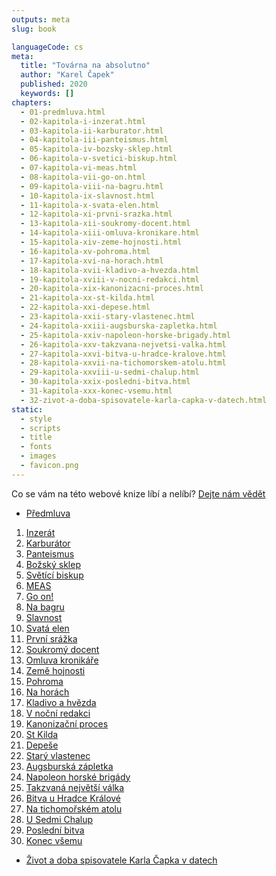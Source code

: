 ```yaml
---
outputs: meta
slug: book

languageCode: cs
meta:
  title: "Továrna na absolutno"
  author: "Karel Čapek"
  published: 2020
  keywords: []
chapters:
  - 01-predmluva.html
  - 02-kapitola-i-inzerat.html
  - 03-kapitola-ii-karburator.html
  - 04-kapitola-iii-panteismus.html
  - 05-kapitola-iv-bozsky-sklep.html
  - 06-kapitola-v-svetici-biskup.html
  - 07-kapitola-vi-meas.html
  - 08-kapitola-vii-go-on.html
  - 09-kapitola-viii-na-bagru.html
  - 10-kapitola-ix-slavnost.html
  - 11-kapitola-x-svata-elen.html
  - 12-kapitola-xi-prvni-srazka.html
  - 13-kapitola-xii-soukromy-docent.html
  - 14-kapitola-xiii-omluva-kronikare.html
  - 15-kapitola-xiv-zeme-hojnosti.html
  - 16-kapitola-xv-pohroma.html
  - 17-kapitola-xvi-na-horach.html
  - 18-kapitola-xvii-kladivo-a-hvezda.html
  - 19-kapitola-xviii-v-nocni-redakci.html
  - 20-kapitola-xix-kanonizacni-proces.html
  - 21-kapitola-xx-st-kilda.html
  - 22-kapitola-xxi-depese.html
  - 23-kapitola-xxii-stary-vlastenec.html
  - 24-kapitola-xxiii-augsburska-zapletka.html
  - 25-kapitola-xxiv-napoleon-horske-brigady.html
  - 26-kapitola-xxv-takzvana-nejvetsi-valka.html
  - 27-kapitola-xxvi-bitva-u-hradce-kralove.html
  - 28-kapitola-xxvii-na-tichomorskem-atolu.html
  - 29-kapitola-xxviii-u-sedmi-chalup.html
  - 30-kapitola-xxix-posledni-bitva.html
  - 31-kapitola-xxx-konec-vsemu.html
  - 32-zivot-a-doba-spisovatele-karla-capka-v-datech.html
static:
  - style
  - scripts
  - title
  - fonts
  - images
  - favicon.png
---
```

<nav role="doc-toc">
  <div class="feedback">
    <p>Co se vám na této webové knize líbí a nelíbí? <a href="https://docs.google.com/forms/d/e/1FAIpQLScgWWdaJq0fbpU-CMXYSFbo1kusoyLOTgl9aXiFgck3mYOEmA/viewform" target="_blank">Dejte nám vědět</a></p>
  </div>
  <ul>
      <li><a href="01-predmluva.html">Předmluva</a></li>
  </ul>
  <ol>
      <li><a href="02-kapitola-i-inzerat.html">Inzerát</a></li>
      <li><a href="03-kapitola-ii-karburator.html">Karburátor</a></li>
      <li><a href="04-kapitola-iii-panteismus.html">Panteismus</a></li>
      <li><a href="05-kapitola-iv-bozsky-sklep.html">Božský sklep</a></li>
      <li><a href="06-kapitola-v-svetici-biskup.html">Světící biskup</a></li>
      <li><a href="07-kapitola-vi-meas.html">MEAS</a></li>
      <li><a href="08-kapitola-vii-go-on.html">Go on!</a></li>
      <li><a href="09-kapitola-viii-na-bagru.html">Na bagru</a></li>
      <li><a href="10-kapitola-ix-slavnost.html">Slavnost</a></li>
      <li><a href="11-kapitola-x-svata-elen.html">Svatá elen</a></li>
      <li><a href="12-kapitola-xi-prvni-srazka.html">První srážka</a></li>
      <li><a href="13-kapitola-xii-soukromy-docent.html">Soukromý docent</a></li>
      <li><a href="14-kapitola-xiii-omluva-kronikare.html">Omluva kronikáře</a></li>
      <li><a href="15-kapitola-xiv-zeme-hojnosti.html">Země hojnosti</a></li>
      <li><a href="16-kapitola-xv-pohroma.html">Pohroma</a></li>
      <li><a href="17-kapitola-xvi-na-horach.html">Na horách</a></li>
      <li><a href="18-kapitola-xvii-kladivo-a-hvezda.html">Kladivo a hvězda</a></li>
      <li><a href="19-kapitola-xviii-v-nocni-redakci.html">V noční redakci</a></li>
      <li><a href="20-kapitola-xix-kanonizacni-proces.html">Kanonizační proces</a></li>
      <li><a href="21-kapitola-xx-st-kilda.html">St Kilda</a></li>
      <li><a href="22-kapitola-xxi-depese.html">Depeše</a></li>
      <li><a href="23-kapitola-xxii-stary-vlastenec.html">Starý vlastenec</a></li>
      <li><a href="24-kapitola-xxiii-augsburska-zapletka.html">Augsburská zápletka</a></li>
      <li><a href="25-kapitola-xxiv-napoleon-horske-brigady.html">Napoleon horské brigády</a></li>
      <li><a href="26-kapitola-xxv-takzvana-nejvetsi-valka.html">Takzvaná největší válka</a></li>
      <li><a href="27-kapitola-xxvi-bitva-u-hradce-kralove.html">Bitva u Hradce Králové</a></li>
      <li><a href="28-kapitola-xxvii-na-tichomorskem-atolu.html">Na tichomořském atolu</a></li>
      <li><a href="29-kapitola-xxviii-u-sedmi-chalup.html">U Sedmi Chalup</a></li>
      <li><a href="30-kapitola-xxix-posledni-bitva.html">Poslední bitva</a></li>
      <li><a href="31-kapitola-xxx-konec-vsemu.html">Konec všemu</a></li>
  </ol>
  <ul>
      <li><a href="32-zivot-a-doba-spisovatele-karla-capka-v-datech.html">Život a doba spisovatele Karla Čapka v datech</a>
      </li>
  </ul>
</nav>
